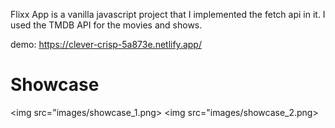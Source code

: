 Flixx App is a vanilla javascript project that I implemented the fetch api in it.
I used the TMDB API for the movies and shows.

demo: https://clever-crisp-5a873e.netlify.app/

# Showcase
<img src="images/showcase_1.png>
<img src="images/showcase_2.png>
